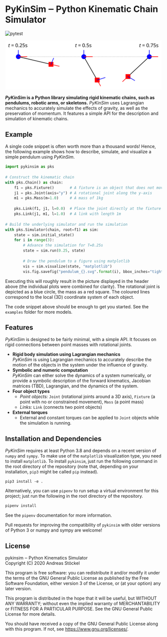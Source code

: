 PyKinSim ‒ Python Kinematic Chain Simulator
============================================

![pytest](https://github.com/astoeckel/pykinsim/workflows/pytest/badge.svg)

![Visualization of the Pendulum example above](doc/pendulum_example.svg)

***PyKinSim* is a Python library simulating rigid kinematic chains,
such as pendulums, robotic arms, or skeletons.** *PyKinSim* uses Lagrangian
mechanics to accurately simulate the effects of gravity, as well as the preservation
of momentum. It features a simple API for the description and simulation of
kinematic chains.

## Example

A single code snippet is often worth more than a thousand words! Hence, the
following example shows how to describe, simulate, and visualize a simple
pendulum using *PyKinSim*.

```python
import pykinsim as pks

# Construct the kinematic chain
with pks.Chain() as chain:
    f1 = pks.Fixture()       # A fixture is an object that does not move
    j1 = pks.Joint(axis="y") # A rotational joint along the y-axis
    m1 = pks.Mass(m=1.0)     # A mass of 1kg

    pks.Link(f1, j1, l=0.0)  # Place the joint directly at the fixture
    pks.Link(j1, m1, l=1.0)  # A link with length 1m

# Build the underlying simulator and run the simulation
with pks.Simulator(chain, root=f1) as sim:
    state = sim.initial_state()
    for i in range(3):
        # Advance the simulation for T=0.25s
        state = sim.run(0.25, state)

        # Draw the pendulum to a figure using matplotlib
        vis = sim.visualize(state, "matplotlib")
        vis.fig.savefig("pendulum_{}.svg".format(i), bbox_inches="tight", transparent=True)
```

Executing this will roughly result in the picture displayed in the header above
(the individual plots were combined for clarity). The rotational joint is
depicted as a blue circle, the mass as a red square. The coloured lines
correspond to the local (3D) coordinate system of each object.

The code snippet above should be enough to get you started. See the `examples`
folder for more models.

## Features

*PyKinSim* is designed to be fairly minimal, with a simple API. It focuses on rigid connections between point masses with rotational joints.

* **Rigid body simulation using Lagrangian mechanics**  
  *PyKinSim* is using Lagrangian mechanics to accurately describe the motion of the objects in the system under the influence of gravity.
* **Symbolic and numeric computation**  
  *PyKinSim* can either solve the dynamics of a system numerically, or provide a symbolic description of the forward kinematics, Jacobian matrices (TBD), Lagrangian, and the dynamics of the system.
* **Four object types**  
  * *Point objects:*  `Joint` (rotational joints around a 3D axis), `Fixture` (a point with no or constrained movement), `Mass` (a point mass)
  * *Links:* `Link` (connects two point objects)
* **External torques**
  * External and constant torques can be applied to `Joint` objects while the simulation is running.

## Installation and Dependencies

*PyKinSim* requires at least Python 3.8 and depends on a recent version of `numpy` and `sympy`. To make use of the `matplotlib` visualization type, you need to install `matplotlib`. To install `pykinsim`, just run the following command in the root directory of the repository (note that, depending on your installation, `pip3` might be called `pip` instead).
```
pip3 install -e .
```

Alternatively, you can use `pipenv` to run setup a virtual environment for this project; just run the following in the root directory of the repository.
```sh
pipenv install
```
See the `pipenv` documentation for more information.

Pull requests for improving the compatibility of `pykinsim` with older versions of Python 3 or numpy and sympy are welcome!

## License

pykinsim ‒ Python Kinematics Simulator<br/>
Copyright (C) 2020  Andreas Stöckel

This program is free software: you can redistribute it and/or modify
it under the terms of the GNU General Public License as published by
the Free Software Foundation, either version 3 of the License, or
(at your option) any later version.

This program is distributed in the hope that it will be useful,
but WITHOUT ANY WARRANTY; without even the implied warranty of
MERCHANTABILITY or FITNESS FOR A PARTICULAR PURPOSE.  See the
GNU General Public License for more details.

You should have received a copy of the GNU General Public License
along with this program.  If not, see <https://www.gnu.org/licenses/>.
